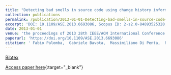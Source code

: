 ```yaml
---
title: "Detecting bad smells in source code using change history information"
collection: publications
permalink: /publication/2013-01-01-Detecting-bad-smells-in-source-code-using-change-history-information
excerpt: 'DOI: 10.1109/ASE.2013.6693086, Scopus ID: 2-s2.0-84893525320, Cited by: 96'
date: 2013-01-01
venue: 'the proceedings of 2013 28th IEEE/ACM International Conference on Automated Software Engineering, ASE 2013, Silicon Valley, CA, USA, November 11-15, 2013'
paperurl: 'https://doi.org/10.1109/ASE.2013.6693086'
citation: ' Fabio Palomba,  Gabriele Bavota,  Massimiliano Di Penta,  Rocco Oliveto,  Andrea De Lucia,  Denys Poshyvanyk, &quot;Detecting bad smells in source code using change history information.&quot; the proceedings of 2013 28th IEEE/ACM International Conference on Automated Software Engineering, ASE 2013, Silicon Valley, CA, USA, November 11-15, 2013, 2013.'
---
```

[Bibtex](https://dblp.org/rec/bib/conf/kbse/PalombaBPOLP13)

[Access paper here](https://doi.org/10.1109/ASE.2013.6693086){:target="_blank"}
